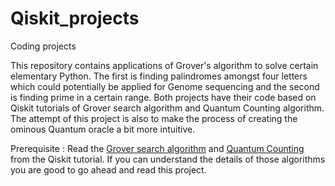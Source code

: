 # Qiskit_projects
Coding projects 

This repository contains applications of Grover's algorithm to solve certain elementary Python. The first is finding palindromes amongst four letters which could potentially be applied for Genome sequencing and the second is finding prime in a certain range. Both projects have their code based on Qiskit tutorials of Grover search algorithm and Quantum Counting algorithm. The attempt of this project is also to make the process of creating the ominous Quantum oracle a bit more intuitive.

Prerequisite :
Read the [Grover search algorithm](https://qiskit.org/textbook/ch-algorithms/grover.html) and [Quantum Counting](https://qiskit.org/textbook/ch-algorithms/quantum-counting.html) from the Qiskit tutorial. If you can understand the details of those algorithms you are good to go ahead and read this project.
